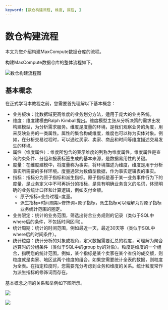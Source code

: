 ```yaml
---
keyword: [数仓构建流程, 维度, 属性, ]
---
```


# 数仓构建流程

本文为您介绍构建MaxCompute数据仓库的流程。

构建MaxCompute数据仓库的整体流程如下。

![数仓构建流程图](https://static-aliyun-doc.oss-cn-hangzhou.aliyuncs.com/assets/img/zh-CN/8482309951/p59651.png)

## 基本概念

在正式学习本教程之前，您需要首先理解以下基本概念：

-   业务板块：比数据域更高维度的业务划分方法，适用于庞大的业务系统。
-   维度：维度建模由Ralph Kimball提出。维度模型主张从分析决策的需求出发构建模型，为分析需求服务。维度是度量的环境，是我们观察业务的角度，用来反映业务的一类属性。属性的集合构成维度，维度也可以称为实体对象。例如，在分析交易过程时，可以通过买家、卖家、商品和时间等维度描述交易发生的环境。
-   属性（维度属性）：维度所包含的表示维度的列称为维度属性。维度属性是查询约束条件、分组和报表标签生成的基本来源，是数据易用性的关键。
-   度量：在维度建模中，将度量称为事实，将环境描述为维度，维度是用于分析事实所需要的多样环境。度量通常为数值型数据，作为事实逻辑表的事实。
-   指标：指标分为原子指标和派生指标。原子指标是基于某一业务事件行为下的度量，是业务定义中不可再拆分的指标，是具有明确业务含义的名词，体现明确的业务统计口径和计算逻辑，例如支付金额。
    -   原子指标=业务过程+度量。
    -   派生指标=时间周期+修饰词+原子指标，派生指标可以理解为对原子指标业务统计范围的圈定。
-   业务限定：统计的业务范围，筛选出符合业务规则的记录（类似于SQL中where后的条件，不包括时间区间）。
-   统计周期：统计的时间范围，例如最近一天，最近30天等（类似于SQL中where后的时间条件）。
-   统计粒度：统计分析的对象或视角，定义数据需要汇总的程度，可理解为聚合运算时的分组条件（类似于SQL中的group by的对象）。粒度是维度的一个组合，指明您的统计范围。例如，某个指标是某个卖家在某个省份的成交额，则粒度就是卖家、地区这两个维度的组合。如果您需要统计全表的数据，则粒度为全表。在指定粒度时，您需要充分考虑到业务和维度的关系。统计粒度常作为派生指标的修饰词而存在。

基本概念之间的关系和举例如下图所示。

![](https://static-aliyun-doc.oss-cn-hangzhou.aliyuncs.com/assets/img/zh-CN/8482309951/p47282.png)

![](https://static-aliyun-doc.oss-cn-hangzhou.aliyuncs.com/assets/img/zh-CN/8482309951/p58877.png)


